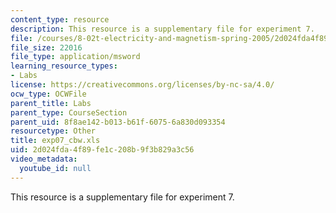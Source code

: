 ```yaml
---
content_type: resource
description: This resource is a supplementary file for experiment 7.
file: /courses/8-02t-electricity-and-magnetism-spring-2005/2d024fda4f89fe1c208b9f3b829a3c56_exp07_cbw.xls
file_size: 22016
file_type: application/msword
learning_resource_types:
- Labs
license: https://creativecommons.org/licenses/by-nc-sa/4.0/
ocw_type: OCWFile
parent_title: Labs
parent_type: CourseSection
parent_uid: 8f8ae142-b013-b61f-6075-6a830d093354
resourcetype: Other
title: exp07_cbw.xls
uid: 2d024fda-4f89-fe1c-208b-9f3b829a3c56
video_metadata:
  youtube_id: null
---
```

This resource is a supplementary file for experiment 7.